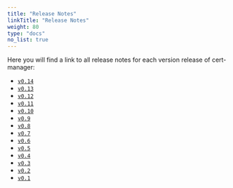 ```yaml
---
title: "Release Notes"
linkTitle: "Release Notes"
weight: 80
type: "docs"
no_list: true
---
```


Here you will find a link to all release notes for each version release of
cert-manager:

- [`v0.14`](./release-notes-0.14/)
- [`v0.13`](./release-notes-0.13/)
- [`v0.12`](./release-notes-0.12/)
- [`v0.11`](./release-notes-0.11/)
- [`v0.10`](./release-notes-0.10/)
- [`v0.9`](./release-notes-0.9/)
- [`v0.8`](./release-notes-0.8/)
- [`v0.7`](./release-notes-0.7/)
- [`v0.6`](./release-notes-0.6/)
- [`v0.5`](./release-notes-0.5/)
- [`v0.4`](./release-notes-0.4/)
- [`v0.3`](./release-notes-0.3/)
- [`v0.2`](./release-notes-0.2/)
- [`v0.1`](./release-notes-0.1/)
